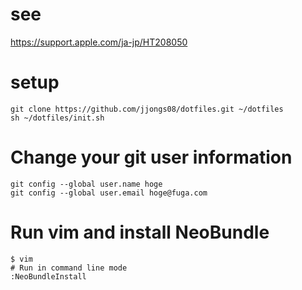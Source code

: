 # see
https://support.apple.com/ja-jp/HT208050

# setup
```
git clone https://github.com/jjongs08/dotfiles.git ~/dotfiles
sh ~/dotfiles/init.sh
```

# Change your git user information
```
git config --global user.name hoge
git config --global user.email hoge@fuga.com
```

# Run vim and install NeoBundle
```
$ vim
# Run in command line mode
:NeoBundleInstall
```
